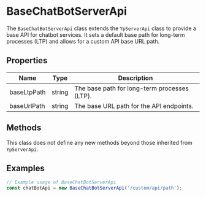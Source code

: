 # BaseChatBotServerApi

The `BaseChatBotServerApi` class extends the `YpServerApi` class to provide a base API for chatbot services. It sets a default base path for long-term processes (LTP) and allows for a custom API base URL path.

## Properties

| Name         | Type   | Description                                      |
|--------------|--------|--------------------------------------------------|
| baseLtpPath  | string | The base path for long-term processes (LTP).     |
| baseUrlPath  | string | The base URL path for the API endpoints.         |

## Methods

This class does not define any new methods beyond those inherited from `YpServerApi`.

## Examples

```typescript
// Example usage of BaseChatBotServerApi
const chatBotApi = new BaseChatBotServerApi('/custom/api/path');
```